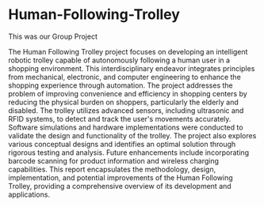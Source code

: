# Human-Following-Trolley

This was our Group Project

The Human Following Trolley project focuses on developing an intelligent robotic trolley capable of autonomously following a human user in a shopping environment. This interdisciplinary endeavor integrates principles from mechanical, electronic, and computer engineering to enhance the shopping experience through automation. The project addresses the problem of improving convenience and efficiency in shopping centers by reducing the physical burden on shoppers, particularly the elderly and disabled. The trolley utilizes advanced sensors, including ultrasonic and RFID systems, to detect and track the user's movements accurately. Software simulations and hardware implementations were conducted to validate the design and functionality of the trolley. The project also explores various conceptual designs and identifies an optimal solution through rigorous testing and analysis. Future enhancements include incorporating barcode scanning for product information and wireless charging capabilities. This report encapsulates the methodology, design, implementation, and potential improvements of the Human Following Trolley, providing a comprehensive overview of its development and applications.
